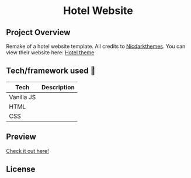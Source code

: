 <h1 align="center">Hotel Website</h1>


## Project Overview
Remake of a hotel website template. All credits to <a href="http://www.nicdarkthemes.com/">Nicdarkthemes</a>. You can view their website here: <a href="http://www.nicdarkthemes.com/themes/hotel/wp/demo/hotel/#">Hotel theme</a>

## Tech/framework used 🔧

| Tech                                                    | Description                              |
| ------------------------------------------------------- | ---------------------------------------- |
| Vanilla JS                         |    |
| HTML                        |     |
| CSS                           |    |
## Preview
<a href="https://drozd1krystian.github.io/strony/hotel/dist/index.html" target="_blank">Check it out here!</a>
## License
